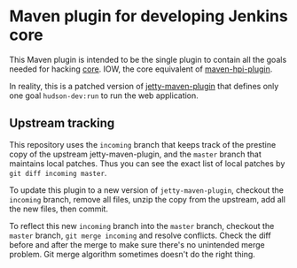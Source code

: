 # Maven plugin for developing Jenkins core
This Maven plugin is intended to be the single plugin to contain all
the goals needed for hacking [core](https://github.com/jenkinsci/jenkins).
IOW, the core equivalent of [maven-hpi-plugin](https://github.com/jenkinsci/maven-hpi-plugin).

In reality, this is a patched version of [jetty-maven-plugin](http://www.eclipse.org/jetty/documentation/current/jetty-maven-plugin.html)
that defines only one goal `hudson-dev:run` to run the web application.

## Upstream tracking
This repository uses the `incoming` branch that keeps track of the prestine copy of the upstream jetty-maven-plugin,
and the `master` branch that maintains local patches. Thus you can see the exact list of local patches by
`git diff incoming master`.

To update this plugin to a new version of `jetty-maven-plugin`, checkout the `incoming` branch, remove all files,
unzip the copy from the upstream, add all the new files, then commit.

To reflect this new `incoming` branch into the `master` branch, checkout the `master` branch, `git merge incoming`
and resolve conflicts. Check the diff before and after the merge to make sure there's no unintended merge problem.
Git merge algorithm sometimes doesn't do the right thing.

